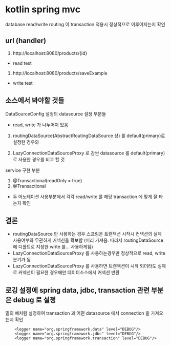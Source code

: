# kotlin spring mvc
database read/write routing 이 transaction 적용시 정상적으로 이루어지는지 확인

## url (handler) 
1. http://localhost:8080/products/{id}
- read test

1. http://localhost:8080/products/saveExample
- write test


## 소스에서 봐야할 것들

DataSourceConfig 설정의 datasource 설정 부분들

- read, write 가 나누어져 있음 
1. routingDataSource(AbstractRoutingDataSource 상) 를 default(primary)로 설정한 경우와

1. LazyConnectionDataSourceProxy 로 감싼 datasource 를 default(primary)로 사용한 경우를 비교 할 것

service 구현 부분

1. @Transactional(readOnly = true)
2. @Transactional

- 두 어노테이션 사용부분에서 각각 read/write 를 해당 transaction 에 맞게 잘 타는지 확인 


## 결론 
- routingDataSource 만 사용하는 경우
스프링은 트랜잭션 시작시 컨넥션의 실제 사용여부와 무관하게 커넥션을 확보함 
(미리 가져옴. 따라서 routingDataSource 에 디폴트로 지정한 write 를... 사용하게됨)
- LazyConnectionDataSourceProxy 를 사용하는경우만 정상적으로 read, write 분기가 됨
- LazyConnectionDataSourceProxy 를 사용하면 트랜잭션이 시작 되더라도 실제로 커넥션이 필요한 경우에만 데이터소스에서 커넥션 반환

## 로깅 설정에 spring data, jdbc, transaction 관련 부분은 debug 로 설정
밑의 예처럼 설정하여 transaction 과 어떤 datasource 에서 connection 을 가져오는지 확인
```
    <logger name="org.springframework.data" level="DEBUG"/>
    <logger name="org.springframework.jdbc" level="DEBUG"/>
    <logger name="org.springframework.transaction" level="DEBUG"/>
```
